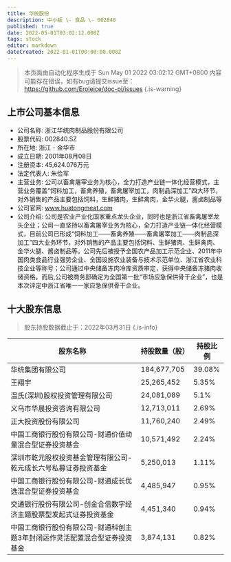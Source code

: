 ```yaml
---
title: 华统股份
description: 中小板 \- 食品 \- 002840
published: true
date: 2022-05-01T03:02:12.000Z
tags: stock
editor: markdown
dateCreated: 2022-01-01T00:00:00.000Z
---
```


> 本页面由自动化程序生成于 Sun May 01 2022 03:02:12 GMT+0800
> 内容可能存在错误，如有bug请提交issue至：https://github.com/Eroleice/doc-pi/issues
{.is-warning}

## 上市公司基本信息
- 公司名称: 浙江华统肉制品股份有限公司
- 股票代码: 002840.SZ
- 所在地: 浙江 - 金华市
- 成立日期: 2001年08月08日
- 注册资本: 45,624.076万元
- 法定代表人: 朱俭军
- 主营业务: 公司以畜禽屠宰业务为核心，全力打造产业链一体化经营模式，主营业务覆盖“饲料加工，畜禽养殖，畜禽屠宰加工，肉制品深加工”四大环节，对外销售的产品主要包括饲料，生鲜猪肉，生鲜禽肉，金华火腿，酱卤制品等
- 公司官网: www.huatongmeat.com
- 公司介绍: 公司是农业产业化国家重点龙头企业，同时也是浙江省畜禽屠宰龙头企业；公司一直坚持以畜禽屠宰业务为核心，全力打造产业链一体化经营模式，目前公司已形成“饲料加工——畜禽养殖——畜禽屠宰加工——肉制品深加工”四大业务环节，对外销售的产品主要包括饲料、生鲜猪肉、生鲜禽肉、金华火腿、酱卤制品等。公司先后被授予全国农产品加工示范企业、2011年中国肉类食品行业强势企业、全国设施农业装备与技术示范单位、浙江省农业科技企业等称号；公司通过中央储备冻肉冷库资质审定，获得中央储备冻猪肉收储资格。而后,公司被商务部确定为全国第一批“市场应急保供骨干企业”，也是本次评定中浙江省唯一一家应急保供骨干企业。


## 十大股东信息
> 股东持股数据截止于：2022年03月31日
{.is-info}

| 股东名称 | 持股数量（股） | 持股比例 |
| --- | --- | --- |
| 华统集团有限公司 | 184,677,705 | 39.08% |
| 王翔宇 | 25,265,452 | 5.35% |
| 温氏(深圳)股权投资管理有限公司 | 24,081,089 | 5.1% |
| 义乌市华晨投资咨询有限公司 | 12,713,011 | 2.69% |
| 正大投资股份有限公司 | 11,760,240 | 2.49% |
| 中国工商银行股份有限公司-财通价值动量混合型证券投资基金 | 10,571,492 | 2.24% |
| 深圳市乾元股权投资基金管理有限公司-乾元成长六号私募证券投资基金 | 5,250,013 | 1.11% |
| 中国工商银行股份有限公司-财通成长优选混合型证券投资基金 | 4,485,947 | 0.95% |
| 交通银行股份有限公司-创金合信数字经济主题股票型发起式证券投资基金 | 4,451,340 | 0.94% |
| 中国工商银行股份有限公司-财通科创主题3年封闭运作灵活配置混合型证券投资基金 | 3,874,131 | 0.82% |




